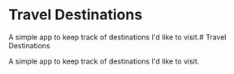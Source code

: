 # Travel Destinations

A simple app to keep track of destinations I'd like to visit.# Travel Destinations

A simple app to keep track of destinations I'd like to visit.